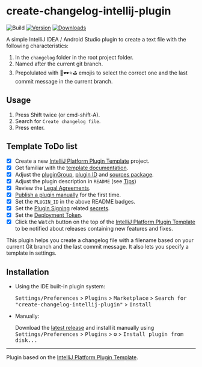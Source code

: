 # create-changelog-intellij-plugin

![Build](https://github.com/AfzalivE/create-changelog-intellij-plugin/workflows/Build/badge.svg)
[![Version](https://img.shields.io/jetbrains/plugin/v/24100-create-changelog-file.svg)](https://plugins.jetbrains.com/plugin/24100-create-changelog-file)
[![Downloads](https://img.shields.io/jetbrains/plugin/d/24100-create-changelog-file.svg)](https://plugins.jetbrains.com/plugin/24100-create-changelog-file)

A simple IntelliJ IDEA / Android Studio plugin to create a text file with the following characteristics:
1. In the `changelog` folder in the root project folder.
2. Named after the current git branch.
3. Prepolulated with 🐛🕶⭐⛳ emojis to select the correct one and the last commit message in the current branch.

## Usage

1. Press Shift twice (or cmd-shift-A).
2. Search for `Create changelog file`.
3. Press enter.

## Template ToDo list
- [x] Create a new [IntelliJ Platform Plugin Template][template] project.
- [x] Get familiar with the [template documentation][template].
- [x] Adjust the [pluginGroup](./gradle.properties), [plugin ID](./src/main/resources/META-INF/plugin.xml) and [sources package](./src/main/kotlin).
- [x] Adjust the plugin description in `README` (see [Tips][docs:plugin-description])
- [x] Review the [Legal Agreements](https://plugins.jetbrains.com/docs/marketplace/legal-agreements.html?from=IJPluginTemplate).
- [x] [Publish a plugin manually](https://plugins.jetbrains.com/docs/intellij/publishing-plugin.html?from=IJPluginTemplate) for the first time.
- [x] Set the `PLUGIN_ID` in the above README badges.
- [x] Set the [Plugin Signing](https://plugins.jetbrains.com/docs/intellij/plugin-signing.html?from=IJPluginTemplate) related [secrets](https://github.com/JetBrains/intellij-platform-plugin-template#environment-variables).
- [x] Set the [Deployment Token](https://plugins.jetbrains.com/docs/marketplace/plugin-upload.html?from=IJPluginTemplate).
- [x] Click the <kbd>Watch</kbd> button on the top of the [IntelliJ Platform Plugin Template][template] to be notified about releases containing new features and fixes.

<!-- Plugin description -->
This plugin helps you create a changelog file with a filename based on your current Git branch and 
the last commit message. It also lets you specify a template in settings.
<!-- Plugin description end -->

## Installation

- Using the IDE built-in plugin system:
  
  <kbd>Settings/Preferences</kbd> > <kbd>Plugins</kbd> > <kbd>Marketplace</kbd> > <kbd>Search for "create-changelog-intellij-plugin"</kbd> >
  <kbd>Install</kbd>
  
- Manually:

  Download the [latest release](https://github.com/AfzalivE/create-changelog-intellij-plugin/releases/latest) and install it manually using
  <kbd>Settings/Preferences</kbd> > <kbd>Plugins</kbd> > <kbd>⚙️</kbd> > <kbd>Install plugin from disk...</kbd>


---
Plugin based on the [IntelliJ Platform Plugin Template][template].

[template]: https://github.com/JetBrains/intellij-platform-plugin-template
[docs:plugin-description]: https://plugins.jetbrains.com/docs/intellij/plugin-user-experience.html#plugin-description-and-presentation
